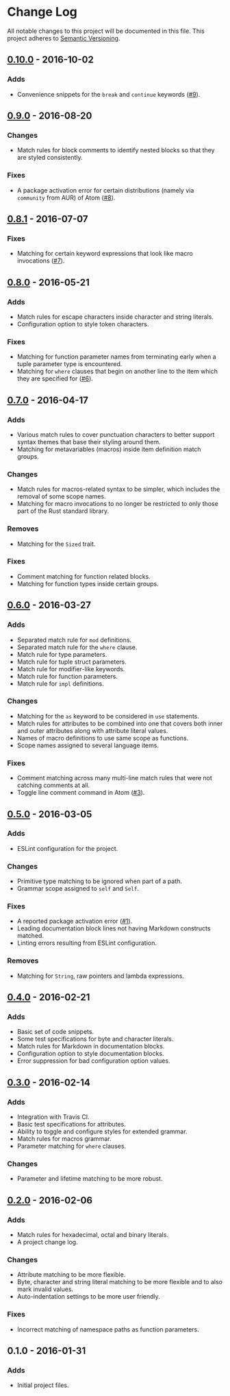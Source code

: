 # Change Log

All notable changes to this project will be documented in this file.
This project adheres to [Semantic Versioning][].

## [0.10.0][] - 2016-10-02

### Adds
- Convenience snippets for the `break` and `continue` keywords ([#9][]).

## [0.9.0][] - 2016-08-20

### Changes
- Match rules for block comments to identify nested blocks so that they
  are styled consistently.

### Fixes
- A package activation error for certain distributions (namely via
  `community` from AUR) of Atom ([#8][]).

## [0.8.1][] - 2016-07-07

### Fixes
- Matching for certain keyword expressions that look like macro invocations
  ([#7][]).

## [0.8.0][] - 2016-05-21

### Adds
- Match rules for escape characters inside character and string literals.
- Configuration option to style token characters.

### Fixes
- Matching for function parameter names from terminating early when a
  tuple parameter type is encountered.
- Matching for `where` clauses that begin on another line to the item which
  they are specified for ([#6][]).

## [0.7.0][] - 2016-04-17

### Adds
- Various match rules to cover punctuation characters to better support
  syntax themes that base their styling around them.
- Matching for metavariables (macros) inside item definition match groups.

### Changes
- Match rules for macros-related syntax to be simpler, which includes the
  removal of some scope names.
- Matching for macro invocations to no longer be restricted to only those
  part of the Rust standard library.

### Removes
- Matching for the `Sized` trait.

### Fixes
- Comment matching for function related blocks.
- Matching for function types inside certain groups.

## [0.6.0][] - 2016-03-27

### Adds
- Separated match rule for `mod` definitions.
- Separated match rule for the `where` clause.
- Match rule for type parameters.
- Match rule for tuple struct parameters.
- Match rule for modifier-like keywords.
- Match rule for function parameters.
- Match rule for `impl` definitions.

### Changes
- Matching for the `as` keyword to be considered in `use` statements.
- Match rules for attributes to be combined into one that covers both inner
  and outer attributes along with attribute literal values.
- Names of macro definitions to use same scope as functions.
- Scope names assigned to several language items.

### Fixes
- Comment matching across many multi-line match rules that were not catching
  comments at all.
- Toggle line comment command in Atom ([#3][]).

## [0.5.0][] - 2016-03-05

### Adds
- ESLint configuration for the project.

### Changes
- Primitive type matching to be ignored when part of a path.
- Grammar scope assigned to `self` and `Self`.

### Fixes
- A reported package activation error ([#1][]).
- Leading documentation block lines not having Markdown constructs matched.
- Linting errors resulting from ESLint configuration.

### Removes
- Matching for `String`, raw pointers and lambda expressions.

## [0.4.0][] - 2016-02-21

### Adds
- Basic set of code snippets.
- Some test specifications for byte and character literals.
- Match rules for Markdown in documentation blocks.
- Configuration option to style documentation blocks.
- Error suppression for bad configuration option values.

## [0.3.0][] - 2016-02-14

### Adds
- Integration with Travis CI.
- Basic test specifications for attributes.
- Ability to toggle and configure styles for extended grammar.
- Match rules for macros grammar.
- Parameter matching for `where` clauses.

### Changes

- Parameter and lifetime matching to be more robust.

## [0.2.0][] - 2016-02-06

### Adds
- Match rules for hexadecimal, octal and binary literals.
- A project change log.

### Changes
- Attribute matching to be more flexible.
- Byte, character and string literal matching to be more flexible and to
  also mark invalid values.
- Auto-indentation settings to be more user friendly.

### Fixes
- Incorrect matching of namespace paths as function parameters.

## 0.1.0 - 2016-01-31

### Adds
- Initial project files.

[0.10.0]: https://github.com/miqid/atom-language-rust/compare/0.9.0...0.10.0
[0.9.0]: https://github.com/miqid/atom-language-rust/compare/0.8.1...0.9.0
[0.8.1]: https://github.com/miqid/atom-language-rust/compare/0.8.0...0.8.1
[0.8.0]: https://github.com/miqid/atom-language-rust/compare/0.7.0...0.8.0
[0.7.0]: https://github.com/miqid/atom-language-rust/compare/0.6.0...0.7.0
[0.6.0]: https://github.com/miqid/atom-language-rust/compare/0.5.0...0.6.0
[0.5.0]: https://github.com/miqid/atom-language-rust/compare/0.4.0...0.5.0
[0.4.0]: https://github.com/miqid/atom-language-rust/compare/0.3.0...0.4.0
[0.3.0]: https://github.com/miqid/atom-language-rust/compare/0.2.0...0.3.0
[0.2.0]: https://github.com/miqid/atom-language-rust/compare/0.1.0...0.2.0
[Semantic Versioning]: http://semver.org/

[#8]: https://github.com/miqid/atom-language-rust/issues/8
[#7]: https://github.com/miqid/atom-language-rust/issues/7
[#6]: https://github.com/miqid/atom-language-rust/issues/6
[#3]: https://github.com/miqid/atom-language-rust/issues/3
[#1]: https://github.com/miqid/atom-language-rust/issues/1

[#9]: https://github.com/miqid/atom-language-rust/pull/9
